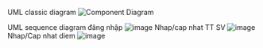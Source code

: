 UML classic diagram
![Component Diagram](https://github.com/user-attachments/assets/d022c19f-1a1c-4a28-83c0-dd3b6f4ebbe5)

UML sequence diagram đăng nhập
![image](https://github.com/user-attachments/assets/f6100858-ce12-4747-8de8-36c06c2b4269)
Nhap/cap nhat TT SV
![image](https://github.com/user-attachments/assets/c0e64bd4-ced4-480b-b002-1df78f6a7209)
Nhap/Cap nhat diem
![image](https://github.com/user-attachments/assets/cea4b94c-62ff-4579-b578-ba2d0466dcdf)

